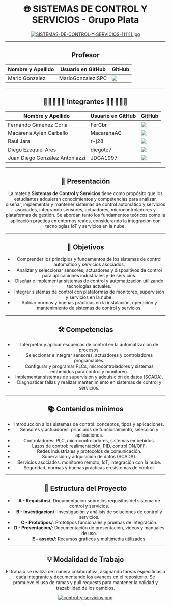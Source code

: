 <div align="center">

# 🌐 SISTEMAS DE CONTROL Y SERVICIOS - Grupo Plata

[![SISTEMAS-DE-CONTROL-Y-SERVICIOS-111111.jpg](https://i.postimg.cc/T17YsBmj/SISTEMAS-DE-CONTROL-Y-SERVICIOS-111111.jpg)](https://postimg.cc/m19szXmh)

---

<h2> Profesor </h2>
<table align="center">
  <thead>
    <tr>
      <th>Nombre y Apellido</th>
      <th>Usuario en GitHub</th>
      <th>GitHub</th>
    </tr>
  </thead>
  <tbody>
   <tr>
      <td> Mario Gonzalez </td>
      <td> MarioGonzalezISPC </td>
      <td>
        <a href="https://github.com/MarioGonzalezISPC">
          <img src="https://img.shields.io/badge/github-%23121011.svg?&style=for-the-badge&logo=github&logoColor=white"/>
        </a>
      </td>
    </tr>
</table>

---

<h2> 👩‍💻👨🏼‍💻 Integrantes 👩‍💻👨🏼‍💻 </h2>
<table align="center">
  <thead>
    <tr>
      <th>Nombre y Apellido</th>
      <th>Usuario en GitHub</th>
      <th>GitHub</th>
    </tr>
  </thead>
  <tbody>
    <tr>
      <td> Fernando Gimenez Coria </td>
      <td> FerCbr </td>
      <td>
        <a href="https://github.com/FerCbr">
          <img src="https://img.shields.io/badge/github-%23121011.svg?&style=for-the-badge&logo=github&logoColor=white"/>
        </a>
      </td>
    </tr>
    <tr>
      <td> Macarena Aylen Carballo </td>
      <td> MacarenaAC </td>
      <td>
        <a href="https://github.com/MacarenaAC">
          <img src="https://img.shields.io/badge/github-%23121011.svg?&style=for-the-badge&logo=github&logoColor=white"/>
        </a>
      </td>
    </tr>
    <tr>
      <td> Raul Jara </td>
      <td> r-j28 </td>
      <td>
        <a href="https://github.com/r-j28">
          <img src="https://img.shields.io/badge/github-%23121011.svg?&style=for-the-badge&logo=github&logoColor=white"/>
        </a>
      </td>
    </tr>
    <tr>
      <td> Diego Ezequiel Ares </td>
      <td> diegote7 </td>
      <td>
        <a href="https://github.com/diegote7">
          <img src="https://img.shields.io/badge/github-%23121011.svg?&style=for-the-badge&logo=github&logoColor=white"/>
        </a>
      </td>
    </tr>
    <tr>
      <td> Juan Diego González Antoniazzi </td>
      <td> JDGA1997 </td>
      <td>
        <a href="https://github.com/JDGA1997">
          <img src="https://img.shields.io/badge/github-%23121011.svg?&style=for-the-badge&logo=github&logoColor=white"/>
        </a>
      </td>
    </tr>
  </tbody>
</table>

---

## 📖 Presentación

La materia **Sistemas de Control y Servicios** tiene como propósito que los estudiantes adquieran conocimientos y competencias para analizar, diseñar, implementar y mantener sistemas de control automático y servicios asociados, integrando sensores, actuadores, microcontroladores y plataformas de gestión. Se abordan tanto los fundamentos teóricos como la aplicación práctica en entornos reales, considerando la integración con tecnologías IoT y servicios en la nube.

---

## 🎯 Objetivos

- Comprender los principios y fundamentos de los sistemas de control automático y servicios asociados.
- Analizar y seleccionar sensores, actuadores y dispositivos de control para aplicaciones industriales y de servicios.
- Diseñar e implementar sistemas de control y automatización utilizando tecnologías actuales.
- Integrar sistemas de control con plataformas de monitoreo, supervisión y servicios en la nube.
- Aplicar normas y buenas prácticas en la instalación, operación y mantenimiento de sistemas de control y servicios.

---

## 🛠️ Competencias

- Interpretar y aplicar esquemas de control en la automatización de procesos.
- Seleccionar e integrar sensores, actuadores y controladores programables.
- Configurar y programar PLCs, microcontroladores y sistemas embebidos para control y monitoreo.
- Implementar sistemas de supervisión y adquisición de datos (SCADA).
- Diagnosticar fallas y realizar mantenimiento en sistemas de control y servicios.

---

## 📚 Contenidos mínimos

- Introducción a los sistemas de control: conceptos, tipos y aplicaciones.
- Sensores y actuadores: principios de funcionamiento, selección y aplicaciones.
- Controladores: PLC, microcontroladores, sistemas embebidos.
- Lazos de control: realimentación, PID, control ON/OFF.
- Redes industriales y protocolos de comunicación.
- Supervisión y adquisición de datos (SCADA).
- Servicios asociados: monitoreo remoto, IoT, integración con la nube.
- Seguridad, normas y buenas prácticas en sistemas de control.

---

## 📂 Estructura del Proyecto

- **A - Requisitos/**: Documentación sobre los requisitos del sistema de control y servicios.
- **B - Investigacion/**: Investigación y análisis de soluciones de control y servicios.
- **C - Prototipos/**: Prototipos funcionales y pruebas de integración.
- **D - Presentacion/**: Documentación de presentación, videos y manuales de uso.
- **E - assets/**: Recursos gráficos y multimedia utilizados.

---

## 💡 Modalidad de Trabajo

El trabajo se realiza de manera colaborativa, asignando tareas específicas a cada integrante y documentando los avances en el repositorio. Se promueve el uso de ramas y pull requests para mantener la calidad y trazabilidad de los cambios.

[![control-y-servicios.png](https://i.postimg.cc/pTCdDw1Y/control-y-servicios.png)](https://postimg.cc/hzJgn5nf)

